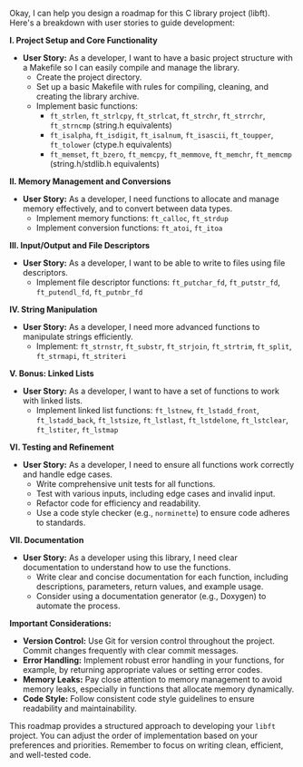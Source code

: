 Okay, I can help you design a roadmap for this C library project (libft). Here's a breakdown with user stories to guide development:

**I. Project Setup and Core Functionality**

* **User Story:** As a developer, I want to have a basic project structure with a Makefile so I can easily compile and manage the library.
    * Create the project directory.
    * Set up a basic Makefile with rules for compiling, cleaning, and creating the library archive.
    * Implement basic functions:
        * `ft_strlen`, `ft_strlcpy`, `ft_strlcat`, `ft_strchr`, `ft_strrchr`, `ft_strncmp` (string.h equivalents)
        * `ft_isalpha`, `ft_isdigit`, `ft_isalnum`, `ft_isascii`, `ft_toupper`, `ft_tolower` (ctype.h equivalents)
        * `ft_memset`, `ft_bzero`, `ft_memcpy`, `ft_memmove`, `ft_memchr`, `ft_memcmp` (string.h/stdlib.h equivalents) 

**II. Memory Management and Conversions**

* **User Story:** As a developer, I need functions to allocate and manage memory effectively, and to convert between data types.
    * Implement memory functions: `ft_calloc`, `ft_strdup`
    * Implement conversion functions: `ft_atoi`, `ft_itoa`

**III.  Input/Output and File Descriptors**

* **User Story:** As a developer, I want to be able to write to files using file descriptors.
    * Implement file descriptor functions: `ft_putchar_fd`, `ft_putstr_fd`, `ft_putendl_fd`, `ft_putnbr_fd`

**IV.  String Manipulation**

* **User Story:** As a developer, I need more advanced functions to manipulate strings efficiently.
    * Implement: `ft_strnstr`, `ft_substr`, `ft_strjoin`, `ft_strtrim`, `ft_split`, `ft_strmapi`, `ft_striteri`

**V. Bonus: Linked Lists**

* **User Story:** As a developer, I want to have a set of functions to work with linked lists.
    * Implement linked list functions: `ft_lstnew`, `ft_lstadd_front`, `ft_lstadd_back`, `ft_lstsize`, `ft_lstlast`, `ft_lstdelone`, `ft_lstclear`, `ft_lstiter`, `ft_lstmap`

**VI. Testing and Refinement**

* **User Story:** As a developer, I need to ensure all functions work correctly and handle edge cases.
    * Write comprehensive unit tests for all functions.
    * Test with various inputs, including edge cases and invalid input.
    * Refactor code for efficiency and readability.
    * Use a code style checker (e.g., `norminette`) to ensure code adheres to standards.

**VII. Documentation**

* **User Story:** As a developer using this library, I need clear documentation to understand how to use the functions.
    * Write clear and concise documentation for each function, including descriptions, parameters, return values, and example usage.
    * Consider using a documentation generator (e.g., Doxygen) to automate the process.

**Important Considerations:**

* **Version Control:** Use Git for version control throughout the project. Commit changes frequently with clear commit messages.
* **Error Handling:** Implement robust error handling in your functions, for example, by returning appropriate values or setting error codes.
* **Memory Leaks:** Pay close attention to memory management to avoid memory leaks, especially in functions that allocate memory dynamically.
* **Code Style:** Follow consistent code style guidelines to ensure readability and maintainability.

This roadmap provides a structured approach to developing your `libft` project. You can adjust the order of implementation based on your preferences and priorities. Remember to focus on writing clean, efficient, and well-tested code.
